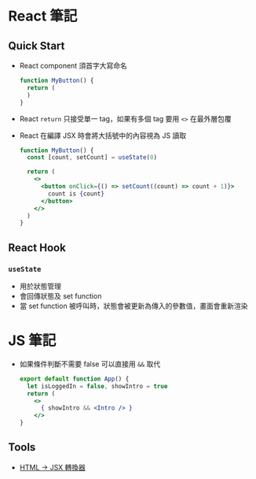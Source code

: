# React 筆記

## Quick Start

- React component 須首字大寫命名
  ```js
  function MyButton() {
    return (
    )
  }
  ```

- React `return` 只接受單一 tag，如果有多個 tag 要用 `<>` 在最外層包覆
- React 在編譯 JSX 時會將大括號中的內容視為 JS 讀取

  ```jsx
  function MyButton() {
    const [count, setCount] = useState(0)

    return (
      <>
        <button onClick={() => setCount((count) => count + 1)}>
          count is {count}
        </button>
      </>
    )
  }
  ```

## React Hook

### `useState`

- 用於狀態管理
- 會回傳狀態及 set function
- 當 set function 被呼叫時，狀態會被更新為傳入的參數值，畫面會重新渲染

# JS 筆記

- 如果條件判斷不需要 false 可以直接用 `&&` 取代
  ```jsx
  export default function App() {
    let isLoggedIn = false, showIntro = true
    return (
      <>
        { showIntro && <Intro /> }
      </>
  }
  ```

## Tools

- [HTML -> JSX 轉換器](https://transform.tools/html-to-jsx)
